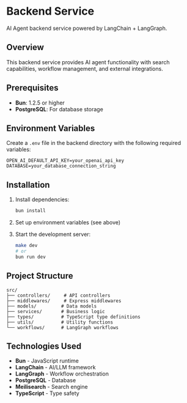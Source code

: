 # Backend Service

AI Agent backend service powered by LangChain + LangGraph.

## Overview

This backend service provides AI agent functionality with search capabilities,
workflow management, and external integrations.

## Prerequisites

- **Bun**: 1.2.5 or higher
- **PostgreSQL**: For database storage

## Environment Variables

Create a `.env` file in the backend directory with the following required
variables:

```env
OPEN_AI_DEFAULT_API_KEY=your_openai_api_key
DATABASE=your_database_connection_string
```

## Installation

1. Install dependencies:

   ```bash
   bun install
   ```

2. Set up environment variables (see above)

3. Start the development server:
   ```bash
   make dev
   # or
   bun run dev
   ```

## Project Structure

```
src/
├── controllers/     # API controllers
├── middlewares/     # Express middlewares
├── models/         # Data models
├── services/       # Business logic
├── types/          # TypeScript type definitions
├── utils/          # Utility functions
└── workflows/      # LangGraph workflows
```

## Technologies Used

- **Bun** - JavaScript runtime
- **LangChain** - AI/LLM framework
- **LangGraph** - Workflow orchestration
- **PostgreSQL** - Database
- **Meilisearch** - Search engine
- **TypeScript** - Type safety
